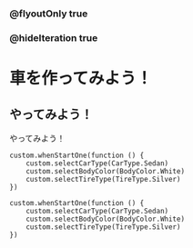### @flyoutOnly true
### @hideIteration true

# 車を作ってみよう！

## やってみよう！

やってみよう！

```ghost
custom.whenStartOne(function () {
    custom.selectCarType(CarType.Sedan)
    custom.selectBodyColor(BodyColor.White)
    custom.selectTireType(TireType.Silver)
})
```

```template
custom.whenStartOne(function () {
    custom.selectCarType(CarType.Sedan)
    custom.selectBodyColor(BodyColor.White)
    custom.selectTireType(TireType.Silver)
})
```